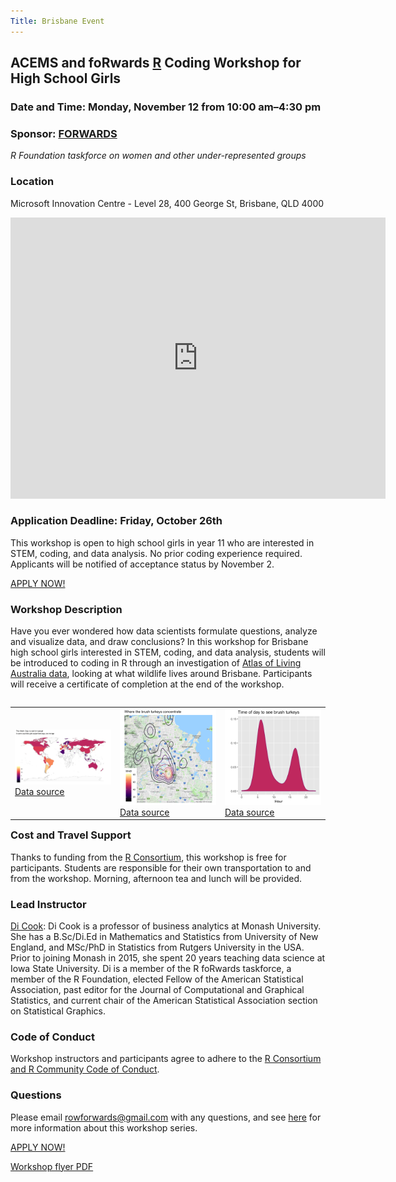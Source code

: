 ```yaml
---
Title: Brisbane Event
---
```


## ACEMS and foRwards <a href="https://www.r-project.org/" target="_blank">R</a> Coding Workshop for High School Girls

### Date and Time: Monday, November 12 from 10:00 am–4:30 pm

### Sponsor: [FORWARDS](https://forwards.github.io/about/)

*R Foundation taskforce on women and other under-represented groups*

### Location

Microsoft Innovation Centre - Level 28, 400 George St, Brisbane, QLD 4000

<iframe src="https://www.google.com/maps/embed?pb=!1m14!1m8!1m3!1d14160.086284120202!2d153.0208987!3d-27.4685878!3m2!1i1024!2i768!4f13.1!3m3!1m2!1s0x0%3A0x134cdb2fe1c424b0!2sMicrosoft+Innovation+Centre!5e0!3m2!1sen!2sau!4v1537569029551" width="600" height="450" frameborder="0" style="border:0" allowfullscreen></iframe>

### Application Deadline: Friday, October 26th
This workshop is open to high school girls in year 11 who are interested in STEM, coding, and data analysis. No prior coding experience required. Applicants will be notified of acceptance status by November 2.

<a href="https://www.eventbrite.com/e/brisbane-girls-r-coding-workshop-tickets-49159853445" target="_blank">APPLY NOW!</a>

### Workshop Description

Have you ever wondered how data scientists formulate questions, analyze and visualize data, and draw conclusions?  In this workshop for Brisbane high school girls interested in STEM, coding, and data analysis, students will be introduced to coding in R through an investigation of <a href="https://www.ala.org.au" target="_blank">Atlas of Living Australia data</a>, looking at what wildlife lives around Brisbane.  Participants will receive a certificate of completion at the end of the workshop.

<table CELLSPACING=10 align = "left">
  <tr>
    <td>
      <img src = "https://github.com/forwards/website_source/blob/master/content/edu/images/pisa_mathgap.png?raw=true" width="300"><br>
      <a href = "http://www.oecd.org/pisa/data/" target="_blank">Data source</a>
    </td>
    <td>
      <img src = "https://github.com/forwards/website_source/blob/master/content/edu/images/brush_turkey.png?raw=true"  width="300"><br>
      <a href = "https://www.ala.org.au" target="_blank">Data source</a>
    </td>
    <td>
      <img src = "https://github.com/forwards/website_source/blob/master/content/edu/images/brush_turkey_time.png?raw=true"  width="300"><br>
      <a href = "https://www.ala.org.au" target="_blank">Data source</a>
    </td>
  </tr>
</table>  

### Cost and Travel Support
Thanks to funding from the <a href="https://www.r-consortium.org/" target="_blank">R Consortium</a>, this workshop is free for participants.  Students are responsible for their own transportation to and from the workshop.  Morning, afternoon tea and lunch will be provided.  

### Lead Instructor

<a href="http://www.dicook.org" target="_blank">Di Cook</a>: Di Cook is a professor of business analytics at Monash University. She has a B.Sc/Di.Ed in Mathematics and Statistics from University of New England, and MSc/PhD in Statistics from Rutgers University in the USA. Prior to joining Monash in 2015, she spent 20 years teaching data science at Iowa State University. Di is a member of the R foRwards taskforce, a member of the R Foundation, elected Fellow of the American Statistical Association, past editor for the Journal of Computational and Graphical Statistics, and current chair of the American Statistical Association section on Statistical Graphics. 

### Code of Conduct

Workshop instructors and participants agree to adhere to the <a href="https://wiki.r-consortium.org/view/R_Consortium_and_the_R_Community_Code_of_Conduct" target="_blank">R Consortium and R Community Code of Conduct</a>.

### Questions

Please email rowforwards@gmail.com with any questions, and see <a href="http://forwards.github.io/edu/" target="_blank">here</a> for more information about this workshop series.  

<a href="https://www.eventbrite.com/e/brisbane-girls-r-coding-workshop-tickets-49159853445" target="_blank">APPLY NOW!</a>

[Workshop flyer PDF](https://github.com/forwards/website_source/blob/master/content/edu/flyer%20Brisbane.pdf)

